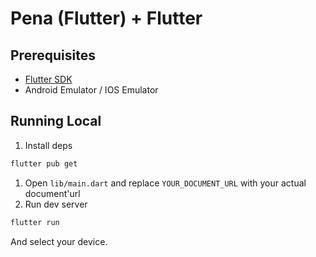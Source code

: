 # Pena (Flutter) + Flutter

## Prerequisites

- [Flutter SDK](https://docs.flutter.dev/get-started/install)
- Android Emulator / IOS Emulator

## Running Local

1. Install deps

```bash
flutter pub get
```

1. Open `lib/main.dart` and replace `YOUR_DOCUMENT_URL` with your actual document'url
2. Run dev server

```bash
flutter run
```

And select your device.
